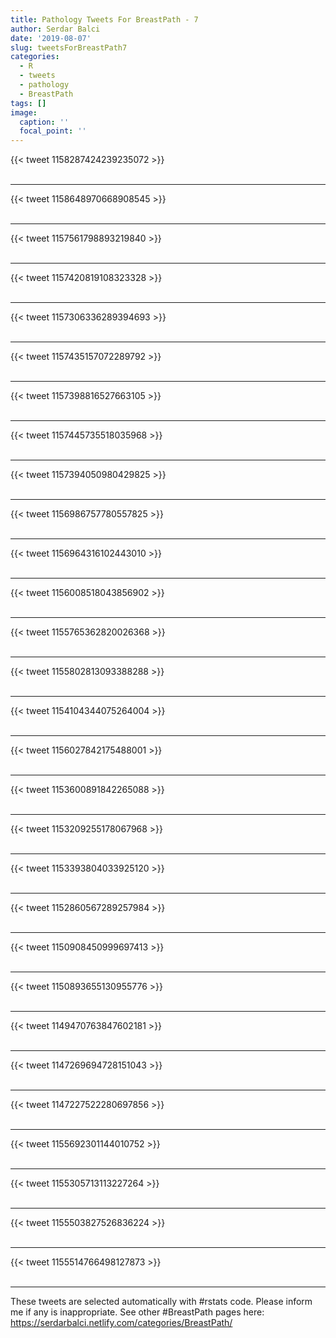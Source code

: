 ```yaml
---
title: Pathology Tweets For BreastPath - 7
author: Serdar Balci
date: '2019-08-07'
slug: tweetsForBreastPath7
categories:
  - R
  - tweets
  - pathology
  - BreastPath
tags: []
image:
  caption: ''
  focal_point: ''
---
```



{{< tweet 1158287424239235072 >}}
<br>
<br>
<hr>
{{< tweet 1158648970668908545 >}}
<br>
<br>
<hr>
{{< tweet 1157561798893219840 >}}
<br>
<br>
<hr>
{{< tweet 1157420819108323328 >}}
<br>
<br>
<hr>
{{< tweet 1157306336289394693 >}}
<br>
<br>
<hr>
{{< tweet 1157435157072289792 >}}
<br>
<br>
<hr>
{{< tweet 1157398816527663105 >}}
<br>
<br>
<hr>
{{< tweet 1157445735518035968 >}}
<br>
<br>
<hr>
{{< tweet 1157394050980429825 >}}
<br>
<br>
<hr>
{{< tweet 1156986757780557825 >}}
<br>
<br>
<hr>
{{< tweet 1156964316102443010 >}}
<br>
<br>
<hr>
{{< tweet 1156008518043856902 >}}
<br>
<br>
<hr>
{{< tweet 1155765362820026368 >}}
<br>
<br>
<hr>
{{< tweet 1155802813093388288 >}}
<br>
<br>
<hr>
{{< tweet 1154104344075264004 >}}
<br>
<br>
<hr>
{{< tweet 1156027842175488001 >}}
<br>
<br>
<hr>
{{< tweet 1153600891842265088 >}}
<br>
<br>
<hr>
{{< tweet 1153209255178067968 >}}
<br>
<br>
<hr>
{{< tweet 1153393804033925120 >}}
<br>
<br>
<hr>
{{< tweet 1152860567289257984 >}}
<br>
<br>
<hr>
{{< tweet 1150908450999697413 >}}
<br>
<br>
<hr>
{{< tweet 1150893655130955776 >}}
<br>
<br>
<hr>
{{< tweet 1149470763847602181 >}}
<br>
<br>
<hr>
{{< tweet 1147269694728151043 >}}
<br>
<br>
<hr>
{{< tweet 1147227522280697856 >}}
<br>
<br>
<hr>
{{< tweet 1155692301144010752 >}}
<br>
<br>
<hr>
{{< tweet 1155305713113227264 >}}
<br>
<br>
<hr>
{{< tweet 1155503827526836224 >}}
<br>
<br>
<hr>
{{< tweet 1155514766498127873 >}}
<br>
<br>
<hr>


These tweets are selected automatically with #rstats code. Please inform me if any is inappropriate.
See other #BreastPath pages here: https://serdarbalci.netlify.com/categories/BreastPath/
